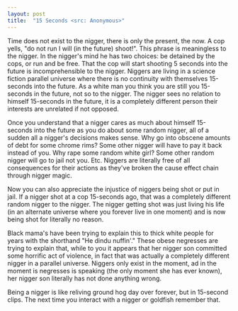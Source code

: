 ```yaml
---
layout: post
title:  "15 Seconds <src: Anonymous>"
---
```

Time does not exist to the nigger, there is only the present, the now. A cop yells, "do not run I will (in the future) shoot!". This phrase is meaningless to the nigger. In the nigger's mind he has two choices: be detained by the cops, or run and be free. That the cop will start shooting 5 seconds into the future is incomprehensible to the nigger. Niggers are living in a science fiction parallel universe where there is no continuity with themselves 15-seconds into the future. As a white man you think you are still you 15-seconds in the future, not so to the nigger. The nigger sees no relation to himself 15-seconds in the future, it is a completely different person their interests are unrelated if not opposed.

Once you understand that a nigger cares as much about himself 15-seconds into the future as you do about some random nigger, all of a sudden all a nigger's decisions makes sense. Why go into obscene amounts of debt for some chrome rims? Some other nigger will have to pay it back instead of you. Why rape some random white girl? Some other random nigger will go to jail not you. Etc. Niggers are literally free of all consequences for their actions as they've broken the cause effect chain through nigger magic.

Now you can also appreciate the injustice of niggers being shot or put in jail. If a nigger shot at a cop 15-seconds ago, that was a completely different random nigger to the nigger. The nigger getting shot was just living his life (in an alternate universe where you forever live in one moment) and is now being shot for literally no reason.

Black mama's have been trying to explain this to thick white people for years with the shorthand "He dindu nuffin'." These obese negresses are trying to explain that, while to you it appears that her nigger son committed some horrific act of violence, in fact that was actually a completely different nigger in a parallel universe. Niggers only exist in the moment, ad in the moment is negresses is speaking (the only moment she has ever known), her nigger son literally has not done anything wrong.

Being a nigger is like reliving ground hog day over forever, but in 15-second clips. The next time you interact with a nigger or goldfish remember that.
